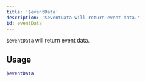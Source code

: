 ```yaml
---
title: '$eventData'
description: '$eventData will return event data.'
id: eventData
---
```


`$eventData` will return event data.

## Usage

```php
$eventData
```